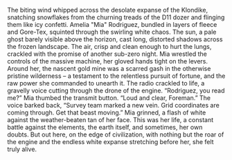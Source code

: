 The biting wind whipped across the desolate expanse of the Klondike, snatching snowflakes from the churning treads of the D11 dozer and flinging them like icy confetti. Amelia "Mia" Rodriguez, bundled in layers of fleece and Gore-Tex, squinted through the swirling white chaos.  The sun, a pale ghost barely visible above the horizon, cast long, distorted shadows across the frozen landscape. The air, crisp and clean enough to hurt the lungs, crackled with the promise of another sub-zero night.  Mia wrestled the controls of the massive machine, her gloved hands tight on the levers.  Around her, the nascent gold mine was a scarred gash in the otherwise pristine wilderness – a testament to the relentless pursuit of fortune, and the raw power she commanded to unearth it.  The radio crackled to life, a gravelly voice cutting through the drone of the engine. “Rodriguez, you read me?”  Mia thumbed the transmit button. “Loud and clear, Foreman.”  The voice barked back, “Survey team marked a new vein. Grid coordinates are coming through.  Get that beast moving.”  Mia grinned, a flash of white against the weather-beaten tan of her face. This was her life, a constant battle against the elements, the earth itself, and sometimes, her own doubts.  But out here, on the edge of civilization, with nothing but the roar of the engine and the endless white expanse stretching before her, she felt truly alive.

